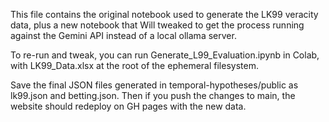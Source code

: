 This file contains the original notebook used to generate the LK99 veracity data, plus a new notebook that Will tweaked to get the process running against the Gemini API instead of a local ollama server.

To re-run and tweak, you can run Generate_L99_Evaluation.ipynb in Colab, with LK99_Data.xlsx at the root of the ephemeral filesystem.

Save the final JSON files generated in temporal-hypotheses/public as lk99.json and betting.json. Then if you push the changes to main, the website should redeploy on GH pages with the new data.